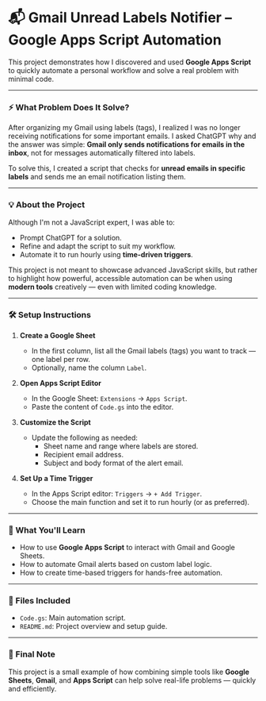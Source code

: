 # 📬 Gmail Unread Labels Notifier – Google Apps Script Automation

This project demonstrates how I discovered and used **Google Apps Script** to quickly automate a personal workflow and solve a real problem with minimal code.

---

### ⚡️ What Problem Does It Solve?

After organizing my Gmail using labels (tags), I realized I was no longer receiving notifications for some important emails. I asked ChatGPT why and the answer was simple: **Gmail only sends notifications for emails in the inbox**, not for messages automatically filtered into labels.

To solve this, I created a script that checks for **unread emails in specific labels** and sends me an email notification listing them.

---

### 💡 About the Project

Although I'm not a JavaScript expert, I was able to:
- Prompt ChatGPT for a solution.
- Refine and adapt the script to suit my workflow.
- Automate it to run hourly using **time-driven triggers**.

This project is not meant to showcase advanced JavaScript skills, but rather to highlight how powerful, accessible automation can be when using **modern tools** creatively — even with limited coding knowledge.

---

### 🛠️ Setup Instructions

1. **Create a Google Sheet**
   - In the first column, list all the Gmail labels (tags) you want to track — one label per row.
   - Optionally, name the column `Label`.

2. **Open Apps Script Editor**
   - In the Google Sheet: `Extensions` → `Apps Script`.
   - Paste the content of `Code.gs` into the editor.

3. **Customize the Script**
   - Update the following as needed:
     - Sheet name and range where labels are stored.
     - Recipient email address.
     - Subject and body format of the alert email.

4. **Set Up a Time Trigger**
   - In the Apps Script editor: `Triggers` → `+ Add Trigger`.
   - Choose the main function and set it to run hourly (or as preferred).

---

### 🧠 What You'll Learn

- How to use **Google Apps Script** to interact with Gmail and Google Sheets.
- How to automate Gmail alerts based on custom label logic.
- How to create time-based triggers for hands-free automation.

---

### 📁 Files Included

- `Code.gs`: Main automation script.
- `README.md`: Project overview and setup guide.

---

### 🙌 Final Note

This project is a small example of how combining simple tools like **Google Sheets**, **Gmail**, and **Apps Script** can help solve real-life problems — quickly and efficiently.


